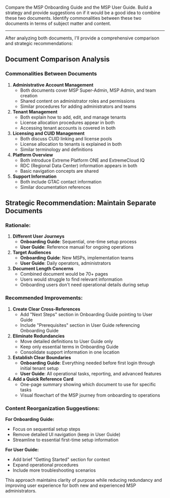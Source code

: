 Compare the MSP Onboarding Guide and the MSP User Guide. Build a strategy and provide suggestions on if it would be a good idea to combine these two documents. Identify commonalities between these two documents in terms of subject matter and content.

---
After analyzing both documents, I'll provide a comprehensive comparison and strategic recommendations:

## Document Comparison Analysis

### Commonalities Between Documents

1. **Administrative Account Management**
    - Both documents cover MSP Super-Admin, MSP Admin, and team creation
    - Shared content on administrator roles and permissions
    - Similar procedures for adding administrators and teams
2. **Tenant Management**
    - Both explain how to add, edit, and manage tenants
    - License allocation procedures appear in both
    - Accessing tenant accounts is covered in both
3. **Licensing and CUID Management**
    - Both discuss CUID linking and license pools
    - License allocation to tenants is explained in both
    - Similar terminology and definitions
4. **Platform Overview**
    - Both introduce Extreme Platform ONE and ExtremeCloud IQ
    - RDC (Regional Data Center) information appears in both
    - Basic navigation concepts are shared
5. **Support Information**
    - Both include GTAC contact information
    - Similar documentation references

## Strategic Recommendation: Maintain Separate Documents

### Rationale:

1. **Different User Journeys**
    - **Onboarding Guide**: Sequential, one-time setup process
    - **User Guide**: Reference manual for ongoing operations
2. **Target Audiences**
    - **Onboarding Guide**: New MSPs, implementation teams
    - **User Guide**: Daily operators, administrators
3. **Document Length Concerns**
    - Combined document would be 70+ pages
    - Users would struggle to find relevant information
    - Onboarding users don't need operational details during setup

### Recommended Improvements:

1. **Create Clear Cross-References**
    - Add "Next Steps" section in Onboarding Guide pointing to User Guide
    - Include "Prerequisites" section in User Guide referencing Onboarding Guide
2. **Eliminate Redundancies**
    - Move detailed definitions to User Guide only
    - Keep only essential terms in Onboarding Guide
    - Consolidate support information in one location
3. **Establish Clear Boundaries**
    - **Onboarding Guide**: Everything needed before first login through initial tenant setup
    - **User Guide**: All operational tasks, reporting, and advanced features
4. **Add a Quick Reference Card**
    - One-page summary showing which document to use for specific tasks
    - Visual flowchart of the MSP journey from onboarding to operations

### Content Reorganization Suggestions:

**For Onboarding Guide:**

- Focus on sequential setup steps
- Remove detailed UI navigation (keep in User Guide)
- Streamline to essential first-time setup information

**For User Guide:**

- Add brief "Getting Started" section for context
- Expand operational procedures
- Include more troubleshooting scenarios

This approach maintains clarity of purpose while reducing redundancy and improving user experience for both new and experienced MSP administrators.